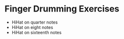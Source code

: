 # Finger Drumming Exercises

- HiHat on quarter notes
- HiHat on eight notes
- HiHat on sixteenth notes
